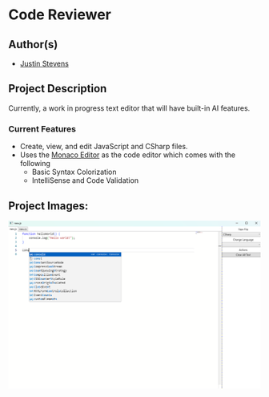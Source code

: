 ﻿# Code Reviewer

## Author(s)

- [Justin Stevens](https://github.com/JSteve0/)

## Project Description

Currently, a work in progress text editor that will have built-in AI features.

### Current Features
- Create, view, and edit JavaScript and CSharp files.
- Uses the [Monaco Editor](https://microsoft.github.io/monaco-editor/) as the code editor which comes with the following 
  - Basic Syntax Colorization
  - IntelliSense and Code Validation

## Project Images:

![App Image](./ReadmeImages/AppImage.png)
